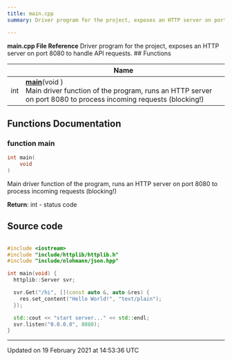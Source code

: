 ```yaml
---
title: main.cpp
summary: Driver program for the project, exposes an HTTP server on port 8080 to handle API requests.  

---
```


**main.cpp File Reference**
Driver program for the project, exposes an HTTP server on port 8080 to handle API requests. ## Functions

|                | Name           |
| -------------- | -------------- |
| int | **[main](files/main_8cpp/#function-main)**(void )<br>Main driver function of the program, runs an HTTP server on port 8080 to process incoming requests (blocking!)  |


## Functions Documentation

### function main

```cpp
int main(
    void 
)
```

Main driver function of the program, runs an HTTP server on port 8080 to process incoming requests (blocking!) 

**Return**: int - status code 



## Source code

```cpp

#include <iostream>
#include "include/httplib/httplib.h"
#include "include/nlohmann/json.hpp"

int main(void) {
  httplib::Server svr;

  svr.Get("/hi", [](const auto &, auto &res) {
    res.set_content("Hello World!", "text/plain");
  });

  std::cout << "start server..." << std::endl;
  svr.listen("0.0.0.0", 8080);
}
```


-------------------------------

Updated on 19 February 2021 at 14:53:36 UTC
